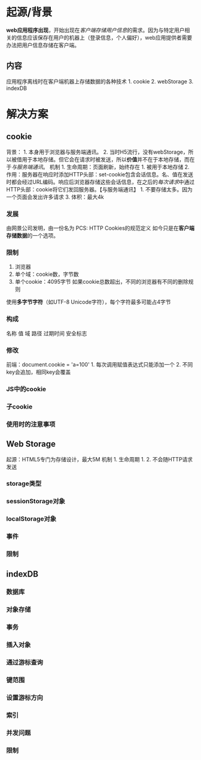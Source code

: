 # 起源/背景
**web应用程序出现**，开始出现在*客户端存储用户信息*的需求。因为与特定用户相关的信息应该保存在用户的机器上（登录信息，个人偏好），web应用提供者需要办法把用户信息存储在客户端。
## 内容
应用程序离线时在客户端机器上存储数据的各种技术
	1. cookie
	2. webStorage
	3. indexDB
# 解决方案
## cookie
背景：
	1. 本身用于浏览器与服务端通讯。
	2. 当时H5流行，没有webStorage，所以被借用于本地存储。但它会在请求时被发送，所以**价值**并不在于本地存储，而在于*与服务端通讯*。 
机制
	1. 生命周期：页面刷新，始终存在
		1. 被用于本地存储
	2. 作用：服务器在响应时添加HTTP头部：set-cookie包含会话信息。名、值在发送时都会经过URL编码。响应后浏览器存储这些会话信息，在之后的*每次请求*中通过HTTP头部：cookie将它们发回服务器。【与服务端通讯】
		1. 不要存储太多。因为一个页面会发出许多请求
	3. 体积：最大4k
### 发展
由网景公司发明，由一份名为 PCS: HTTP Cookies的规范定义
如今只是在**客户端存储数据**的一个选项。
### 限制
1. 浏览器
2. 单个域：cookie数，字节数
3. 单个cookie：4095字节
如果cookie总数超出，不同的浏览器有不同的删除规则

使用**多字节字符**（如UTF-8 Unicode字符），每个字符最多可能占4字节
### 构成
名称
值
域
路径
过期时间
安全标志
### 修改
前端：document.cookie = 'a=100'
	1. 每次调用赋值表达式只能添加一个
	2. 不同key会追加，相同key会覆盖
### JS中的cookie
### 子cookie
### 使用时的注意事项
## Web Storage
起源：HTML5专门为存储设计，最大5M
机制
	1. 生命周期
		1. 
	2. 不会随HTTP请求发送
### storage类型
### sessionStorage对象
### localStorage对象
### 事件
### 限制
## indexDB
### 数据库
### 对象存储
### 事务
### 插入对象
### 通过游标查询
### 键范围
### 设置游标方向
### 索引
### 并发问题
### 限制
